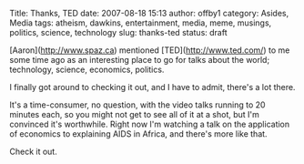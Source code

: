 Title: Thanks, TED
date: 2007-08-18 15:13
author: offby1
category: Asides, Media
tags: atheism, dawkins, entertainment, media, meme, musings, politics, science, technology
slug: thanks-ted
status: draft

\[Aaron\](<http://www.spaz.ca>) mentioned \[TED\](<http://www.ted.com/>) to me some time ago as an interesting place to go for talks about the world; technology, science, economics, politics.

I finally got around to checking it out, and I have to admit, there's a lot there.

It's a time-consumer, no question, with the video talks running to 20 minutes each, so you might not get to see all of it at a shot, but I'm convinced it's worthwhile. Right now I'm watching a talk on the application of economics to explaining AIDS in Africa, and there's more like that.

Check it out.

